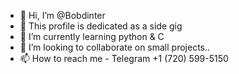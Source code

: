 - 👋 Hi, I’m @Bobdinter
- 👀 This profile is dedicated as a side gig
- 🌱 I’m currently learning python & C
- 💞️ I’m looking to collaborate on small projects..
- 📫 How to reach me - Telegram +1 (720) 599-5150

<!---
Bobdinter/Bobdinter is a ✨ special ✨ repository because its `README.md` (this file) appears on your GitHub profile.
You can click the Preview link to take a look at your changes.
--->
